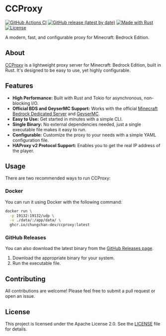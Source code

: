 # CCProxy

[![GitHub Actions CI](https://github.com/chungchan-dev/ccproxy/actions/workflows/ci.yml/badge.svg)](https://github.com/chungchan-dev/ccproxy/actions/workflows/ci.yml) [![GitHub release (latest by date)](https://img.shields.io/github/v/release/chungchan-dev/ccproxy)](https://github.com/chungchan-dev/ccproxy/releases/latest) [![Made with Rust](https://img.shields.io/badge/Made%20with-Rust-orange?style=flat&logo=rust)](https://www.rust-lang.org/) [![License](https://img.shields.io/badge/License-Apache%202.0-blue.svg)](https://opensource.org/licenses/Apache-2.0)

A modern, fast, and configurable proxy for Minecraft: Bedrock Edition.

## About

[CCProxy](https://github.com/chungchan-dev/ccproxy) is a lightweight proxy server for Minecraft: Bedrock Edition, built in Rust. It's designed to be easy to use, yet highly configurable.

## Features

- **High Performance:** Built with Rust and Tokio for asynchronous, non-blocking I/O.
- **Official BDS and GeyserMC Support:** Works with the official [Minecraft Bedrock Dedicated Server](https://www.minecraft.net/en-us/download/server/bedrock) and [GeyserMC](https://geysermc.org).
- **Easy to Use:** Get started in minutes with a simple CLI.
- **Single Binary:** No external dependencies needed, just a single executable file makes it easy to run.
- **Configurable:** Customize the proxy to your needs with a simple YAML configuration file.
- **HAProxy v2 Protocol Support:** Enables you to get the real IP address of the player.

## Usage

There are two recommended ways to run CCProxy:

### Docker

You can run it using Docker with the following command:

```sh
docker run \
  -p 19132:19132/udp \
  -v ./data/:/app/data/ \
  ghcr.io/chungchan-dev/ccproxy:latest
```

### GitHub Releases

You can also download the latest binary from the [GitHub Releases page](https://github.com/chungchan-dev/ccproxy/releases/latest).

1.  Download the appropriate binary for your system.
2.  Run the executable file.

## Contributing

All contributions are welcome! Please feel free to submit a pull request or open an issue.

## License

This project is licensed under the Apache License 2.0. See the [LICENSE](LICENSE) file for details.
